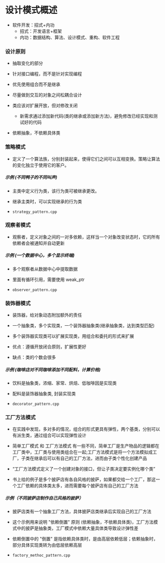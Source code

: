 # 设计模式概述

- 软件开发：招式+内功
  - 招式：开发语言+框架
  - 内功：数据结构、算法、设计模式、重构、软件工程

### 设计原则

- 抽取变化的部分

- 针对接口编程，而不是针对实现编程

- 优先使用组合而不是继承

- 尽量做到交互的对象之间松耦合设计

- 类应该对扩展开放，但对修改关闭

  - 新需求通过添加新代码(类的继承或添加新方法)，避免修改已经实现和测试好的代码

- 依赖抽象，不依赖具体类

### 策略模式

- 定义了一个算法族，分别封装起来，使得它们之间可以互相变换。策略让算法的变化独立于使用它的客户。

##### 示例 (不同鸭子的不同叫声)

- 主类中定义行为类，该行为类可被继承更改。

- 继承主类时，可以实现继承的行为类

- `strategy_pattern.cpp`

### 观察者模式

- 观察者，定义对象之间的一对多依赖，这样当一个对象改变状态时，它的所有依赖者会被通知并自动更新

##### 示例 (一个数据中心，多个显示终端)

- 多个观察者从数据中心中提取数据

- 里面有循环引用，需要使用 weak_ptr

- `observer_pattern.cpp`

### 装饰器模式

- 装饰器，给对象动态附加额外的责任

- 一个抽象类，多个实现类，一个装饰器抽象类(继承抽象类，达到类型匹配)

- 多个装饰器实现类可以扩展实现类，用组合和委托的形式来扩展

- 优点：遵循开放闭合原则，扩展性更好

- 缺点：类的个数会很多

##### 示例 (咖啡店对不同咖啡添加不同配料，计算价格)

- 饮料是抽象类，浓缩、家常、烘焙、低咖啡因是实现类

- 配料是装饰器抽象类, 封装实现类

- `decorator_pattern.cpp`

### 工厂方法模式

- 在实践中发现，多对多的情况，组合的形式更具有弹性，两个基类，分别可以有派生类，通过组合可以实现弹性设计

- 简单工厂模式 和 工厂方法模式 有一些不同，简单工厂是生产物品的逻辑都在工厂类中，工厂类与使用类组合在一起;工厂方法模式是将一个方法模拟成工厂，子类在继承后可以有自己的工厂方法，进而由子类个性化创建产品

- “工厂方法模式定义了一个创建对象的接口，但让子类决定要实例化哪个类”

- 书上给的例子是多个披萨店有各自风格的披萨，如果都交给一个工厂，那这一个工厂依赖的具体类太多，进而需要每个披萨店有自己的工厂方法

##### 示例（不同披萨店制作自己风格的披萨）

- 披萨店类有一个抽象工厂方法，具体披萨店类继承后实现自己的工厂方法

- 这个示例用来说明 "依赖倒置" 原则 (依赖抽象，不依赖具体类)，工厂方法模式中的披萨是抽象类，工厂模式中依赖大量具体类导致设计弹性差

- 依赖倒置中的 "倒置" 是指依赖具体类时，是由高层依赖低层；依赖抽象时，部分具体实现类转为由低层依赖高层

- `factory_methoc_pattern.cpp`
